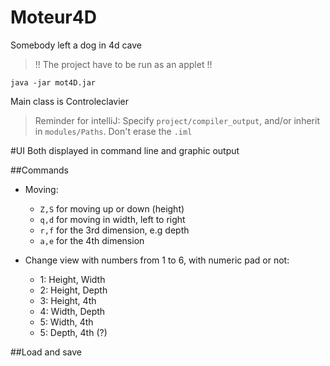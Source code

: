 # Moteur4D
Somebody left a dog in 4d cave

> !! The project have to be run as an applet !!

`java -jar mot4D.jar`

Main class is Controleclavier

> Reminder for intelliJ: Specify `project/compiler_output`, 
> and/or inherit in `modules/Paths`. Don't erase the `.iml`

#UI
Both displayed in command line and graphic output

##Commands
- Moving:
    - `Z,S` for moving up or down (height)
    - `q,d` for moving in width, left to right
    - `r,f` for the 3rd dimension, e.g depth
    - `a,e` for the 4th dimension
    
- Change view with numbers from 1 to 6, with numeric pad or not:
    - 1: Height, Width
    - 2: Height, Depth
    - 3: Height, 4th
    - 4: Width, Depth
    - 5: Width, 4th
    - 5: Depth, 4th (?)
    
##Load and save